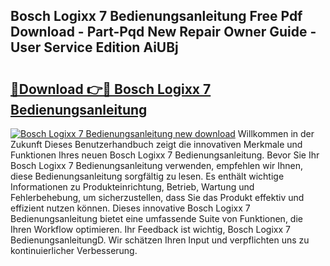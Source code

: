 ## Bosch Logixx 7 Bedienungsanleitung Free Pdf Download - Part-Pqd New Repair Owner Guide - User Service Edition AiUBj

# <h2><a href="http://df2czi.blite.top/?on=Bosch+Logixx+7+Bedienungsanleitung">🔗Download 👉🔴 Bosch Logixx 7 Bedienungsanleitung</a></h2>

[![Bosch Logixx 7 Bedienungsanleitung new download](https://i.imgur.com/lujVjoI.png)](http://df2czi.blite.top/?on=Bosch+Logixx+7+Bedienungsanleitung)
Willkommen in der Zukunft Dieses Benutzerhandbuch zeigt die innovativen Merkmale und Funktionen Ihres neuen Bosch Logixx 7 Bedienungsanleitung. Bevor Sie Ihr Bosch Logixx 7 Bedienungsanleitung verwenden, empfehlen wir Ihnen, diese Bedienungsanleitung sorgfältig zu lesen. Es enthält wichtige Informationen zu Produkteinrichtung, Betrieb, Wartung und Fehlerbehebung, um sicherzustellen, dass Sie das Produkt effektiv und effizient nutzen können. Dieses innovative Bosch Logixx 7 Bedienungsanleitung bietet eine umfassende Suite von Funktionen, die Ihren Workflow optimieren. Ihr Feedback ist wichtig, Bosch Logixx 7 BedienungsanleitungD. Wir schätzen Ihren Input und verpflichten uns zu kontinuierlicher Verbesserung.
